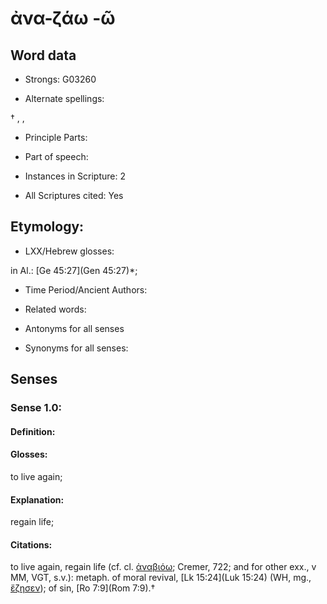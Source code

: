 # ἀνα-ζάω -ῶ

<!-- Status: S2=NeedsEdits -->
<!-- Lexica used for edits:   -->

## Word data

* Strongs: G03260

* Alternate spellings:

† , ,

* Principle Parts: 


* Part of speech: 


* Instances in Scripture: 2

* All Scriptures cited: Yes

## Etymology: 


* LXX/Hebrew glosses: 

in Al.: [Ge 45:27](Gen 45:27)*;

* Time Period/Ancient Authors: 


* Related words: 

* Antonyms for all senses

* Synonyms for all senses: 


## Senses 


### Sense  1.0: 

#### Definition: 

#### Glosses: 

to live again; 

#### Explanation: 

regain life; 

#### Citations: 

to live again, regain life (cf. cl. [ἀναβιόω](); Cremer, 722; and for other exx., v MM, VGT, s.v.): metaph. of moral revival, [Lk 15:24](Luk 15:24) (WH, mg., [ἔζησεν]()); of sin, [Ro 7:9](Rom 7:9).†
